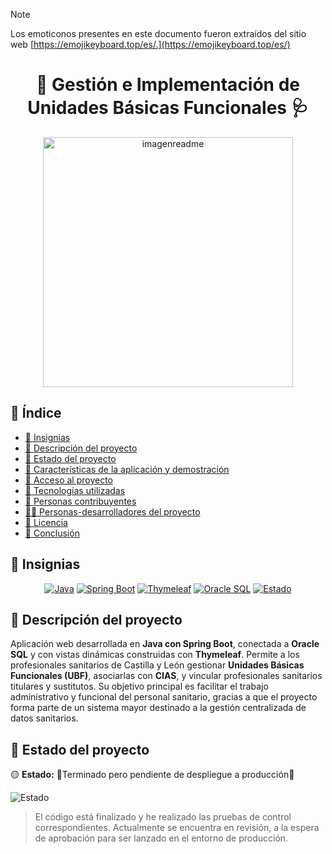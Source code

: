 > [!NOTE]
> Los emoticonos presentes en este documento fueron extraídos del sitio web [https://emojikeyboard.top/es/.](https://emojikeyboard.top/es/)
<h1 align="center"> 🏥​ Gestión e Implementación de Unidades Básicas Funcionales 🩺​ </h1>

<p align="center">
  
  <img src="https://github.com/user-attachments/assets/33fa65a2-4820-4add-a618-1ce8ffff9cb6" alt="imagenreadme" width="400"/>
</p>


## 📑 Índice

- [🏅 Insignias](#-insignias)
- [📝 Descripción del proyecto](#-descripción-del-proyecto)
- [📌 Estado del proyecto](#-estado-del-proyecto)
- [🎯 Características de la aplicación y demostración](#características-de-la-aplicación-y-demostración)
- [🔗 Acceso al proyecto](#acceso-al-proyecto)
- [🧰 Tecnologías utilizadas](#tecnologías-utilizadas)
- [🤝 Personas contribuyentes](#personas-contribuyentes)
- [👩‍💻 Personas-desarrolladores del proyecto](#personas-desarrolladores-del-proyecto)
- [📄 Licencia](#licencia)
- [🧩 Conclusión](#conclusión)



## 🏅 Insignias

<p align="center">
  <a href="https://www.java.com"><img src="https://img.shields.io/badge/Java-blue" alt="Java"></a>
  <a href="https://spring.io/projects/spring-boot"><img src="https://img.shields.io/badge/Spring--Boot-3.x-brightgreen" alt="Spring Boot"></a>
  <a href="https://www.thymeleaf.org/"><img src="https://img.shields.io/badge/Thymeleaf-server--side--template-yellowgreen" alt="Thymeleaf"></a>
  <a href="https://www.oracle.com/database/"><img src="https://img.shields.io/badge/Database-Oracle-lightgrey" alt="Oracle SQL"></a>
  <a href="#"><img src="https://img.shields.io/badge/Estado-Terminado-success" alt="Estado"></a>
</p>


## 📝 Descripción del proyecto

Aplicación web desarrollada en **Java con Spring Boot**, conectada a **Oracle SQL** y con vistas dinámicas construidas con **Thymeleaf**. Permite a los profesionales sanitarios de Castilla y León gestionar **Unidades Básicas Funcionales (UBF)**, asociarlas con **CIAS**, y vincular profesionales sanitarios titulares y sustitutos. Su objetivo principal es facilitar el trabajo administrativo y funcional del personal sanitario, gracias a que el proyecto forma parte de un sistema mayor destinado a la gestión centralizada de datos sanitarios.

## 📌 Estado del proyecto

🟡 **Estado:** 🚧Terminado pero pendiente de despliegue a producción🚧


![Estado](https://img.shields.io/badge/Estado-En_espera_de_lanzamiento-yellow)

> El código está finalizado y he realizado las pruebas de control correspondientes. Actualmente se encuentra en revisión, a la espera de aprobación para ser lanzado en el entorno de producción.
